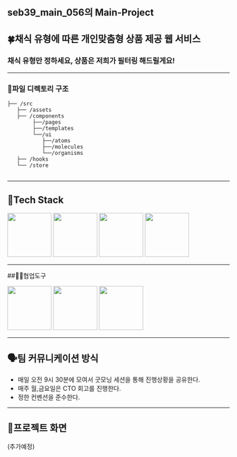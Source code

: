 ## seb39_main_056의 Main-Project
## 🍀채식 유형에 따른 개인맞춤형 상품 제공 웹 서비스
### 채식 유형만 정하세요, 상품은 저희가 필터링 해드릴게요!
---
### 📂파일 디렉토리 구조
```
├── /src
   ├── /assets
   ├── /components
        ├──/pages
        ├──/templates
        └──/ui
           ├──/atoms
           ├──/molecules
           └──/organisms
   ├── /hooks
   └── /store
       
```
---
## 🎇Tech Stack
<p>
<img src="https://user-images.githubusercontent.com/94218285/191661069-b1c6b339-ddce-408f-a824-ebc07d7ab3dd.png" width="100px" height="100px">
<img src="https://user-images.githubusercontent.com/94218285/191661136-789ec3c6-b48b-469a-82bc-16f3e1169dca.png" width="100px" height="100px">
<img src="https://user-images.githubusercontent.com/94218285/191661088-659e8e20-e021-434b-990a-a4b0cf725308.png" width="100px" height="100px">
<img src="https://user-images.githubusercontent.com/94218285/191661103-a47d050e-85c3-4168-9e93-47c7b37f9810.png" width="100px" height="100px">
</p>


---
##👩‍🌾협업도구

<p>
   <img src="https://user-images.githubusercontent.com/94218285/191662784-4ea64920-e7af-4e97-b939-29cc0e9bdf91.png" width="100px" height="100px">
<img src="https://user-images.githubusercontent.com/94218285/191662689-48c3cbe1-ce0e-4766-9776-1e5ed1c9e17b.png" width="100px" height="100px">
<img src="https://camo.githubusercontent.com/1d9a433174710d3b5a3bcedf1b443320d53a3aed186950310fb486a1a7b628a5/68747470733a2f2f7777772e7376677265706f2e636f6d2f73686f772f3333313336382f646973636f72642d76322e737667" width="100px" height="100px">

</p>

---
## 🗣팀 커뮤니케이션 방식

- 매일 오전 9시 30분에 모여서 굿모닝 세션을 통해 진행상황을 공유한다.
- 매주 월,금요일은 CTO 회고를 진행한다.
- 정한 컨벤션을 준수한다.

---

## 🎁프로젝트 화면 
(추가예정)

